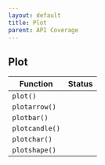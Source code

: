 ```yaml
---
layout: default
title: Plot
parent: API Coverage
---
```


## Plot

| Function       | Status |
| -------------- | ------ |
| `plot()`       |        |
| `plotarrow()`  |        |
| `plotbar()`    |        |
| `plotcandle()` |        |
| `plotchar()`   |        |
| `plotshape()`  |        |
